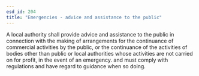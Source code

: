 ```yaml
---
esd_id: 204
title: "Emergencies - advice and assistance to the public"
---
```


A local authority shall provide advice and assistance to the public in connection with the making of arrangements for the continuance of commercial activities by the public, or the continuance of the activities of bodies other than public or local authorities whose activities are not carried on for profit, in the event of an emergency. and must comply with regulations and have regard to guidance when so doing.

